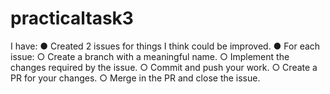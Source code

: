 # practicaltask3
I have:
● Created 2 issues for things I think could be improved. 
● For each issue:
○ Create a branch with a meaningful name.
○ Implement the changes required by the issue.
○ Commit and push your work.
○ Create a PR for your changes.
○ Merge in the PR and close the issue.
